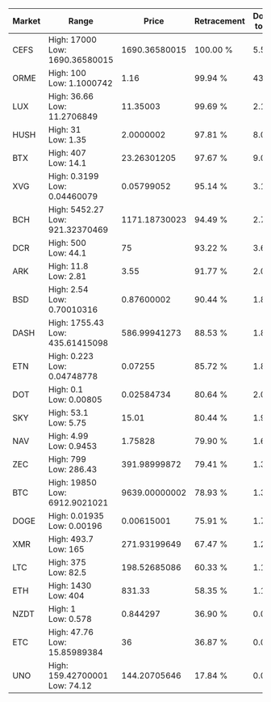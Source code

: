 | Market | Range | Price| Retracement | Doubles to 50% |
| --- | --- | --- | --- | --- |
| CEFS | High: 17000<br />Low: 1690.36580015 | 1690.36580015 | 100.00 % | 5.53 |
| ORME | High: 100<br />Low: 1.1000742 | 1.16 | 99.94 % | 43.58 |
| LUX | High: 36.66<br />Low: 11.2706849 | 11.35003 | 99.69 % | 2.11 |
| HUSH | High: 31<br />Low: 1.35 | 2.0000002 | 97.81 % | 8.09 |
| BTX | High: 407<br />Low: 14.1 | 23.26301205 | 97.67 % | 9.05 |
| XVG | High: 0.3199<br />Low: 0.04460079 | 0.05799052 | 95.14 % | 3.14 |
| BCH | High: 5452.27<br />Low: 921.32370469 | 1171.18730023 | 94.49 % | 2.72 |
| DCR | High: 500<br />Low: 44.1 | 75 | 93.22 % | 3.63 |
| ARK | High: 11.8<br />Low: 2.81 | 3.55 | 91.77 % | 2.06 |
| BSD | High: 2.54<br />Low: 0.70010316 | 0.87600002 | 90.44 % | 1.85 |
| DASH | High: 1755.43<br />Low: 435.61415098 | 586.99941273 | 88.53 % | 1.87 |
| ETN | High: 0.223<br />Low: 0.04748778 | 0.07255 | 85.72 % | 1.86 |
| DOT | High: 0.1<br />Low: 0.00805 | 0.02584734 | 80.64 % | 2.09 |
| SKY | High: 53.1<br />Low: 5.75 | 15.01 | 80.44 % | 1.96 |
| NAV | High: 4.99<br />Low: 0.9453 | 1.75828 | 79.90 % | 1.69 |
| ZEC | High: 799<br />Low: 286.43 | 391.98999872 | 79.41 % | 1.38 |
| BTC | High: 19850<br />Low: 6912.9021021 | 9639.00000002 | 78.93 % | 1.39 |
| DOGE | High: 0.01935<br />Low: 0.00196 | 0.00615001 | 75.91 % | 1.73 |
| XMR | High: 493.7<br />Low: 165 | 271.93199649 | 67.47 % | 1.21 |
| LTC | High: 375<br />Low: 82.5 | 198.52685086 | 60.33 % | 1.15 |
| ETH | High: 1430<br />Low: 404 | 831.33 | 58.35 % | 1.10 |
| NZDT | High: 1<br />Low: 0.578 | 0.844297 | 36.90 % | 0.00 |
| ETC | High: 47.76<br />Low: 15.85989384 | 36 | 36.87 % | 0.00 |
| UNO | High: 159.42700001<br />Low: 74.12 | 144.20705646 | 17.84 % | 0.00 |
